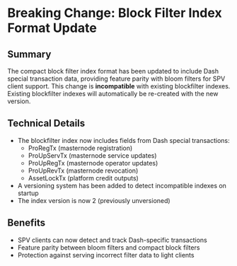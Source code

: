# Breaking Change: Block Filter Index Format Update

## Summary
The compact block filter index format has been updated to include Dash special transaction data, providing feature parity with bloom filters for SPV client support. This change is **incompatible** with existing blockfilter indexes. Existing blockfilter indexes will automatically be re-created with the new version.

## Technical Details
- The blockfilter index now includes fields from Dash special transactions:
  - ProRegTx (masternode registration)
  - ProUpServTx (masternode service updates)
  - ProUpRegTx (masternode operator updates)
  - ProUpRevTx (masternode revocation)
  - AssetLockTx (platform credit outputs)
- A versioning system has been added to detect incompatible indexes on startup
- The index version is now 2 (previously unversioned)

## Benefits
- SPV clients can now detect and track Dash-specific transactions
- Feature parity between bloom filters and compact block filters
- Protection against serving incorrect filter data to light clients
